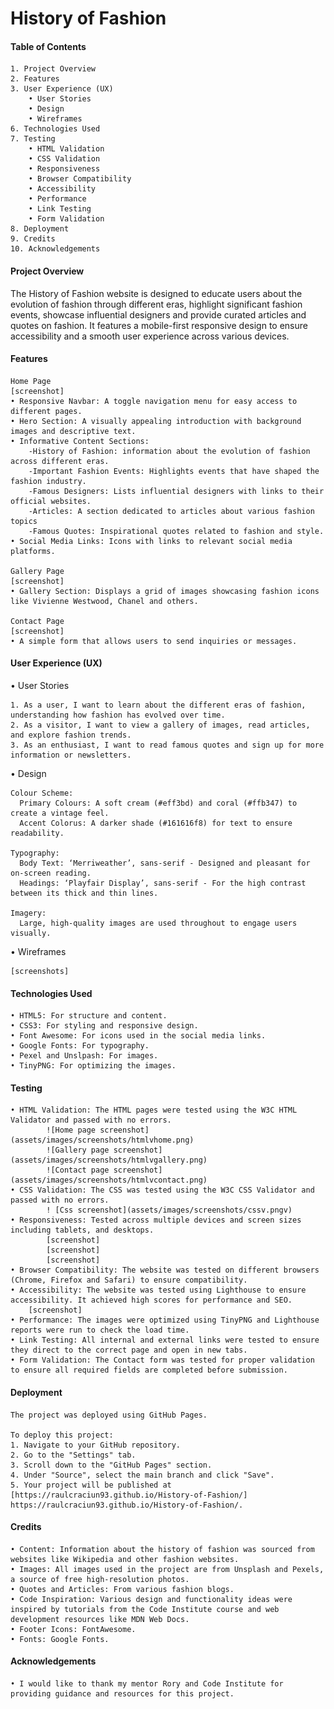 # History of Fashion

#### Table of Contents

	1. Project Overview
	2. Features
	3. User Experience (UX)
		• User Stories
		• Design
		• Wireframes
	6. Technologies Used
	7. Testing
		• HTML Validation
		• CSS Validation
		• Responsiveness
		• Browser Compatibility
		• Accessibility
		• Performance
		• Link Testing
		• Form Validation
	8. Deployment
	9. Credits
	10. Acknowledgements

#### Project Overview

The History of Fashion website is designed to educate users about the evolution of fashion through different eras, highlight significant fashion events, showcase influential designers and provide curated articles and quotes on fashion. It features a mobile-first responsive design to ensure accessibility and a smooth user experience across various devices.

#### Features

	Home Page
	[screenshot]
	• Responsive Navbar: A toggle navigation menu for easy access to different pages.
	• Hero Section: A visually appealing introduction with background images and descriptive text.
	• Informative Content Sections:
		-History of Fashion: information about the evolution of fashion across different eras.
		-Important Fashion Events: Highlights events that have shaped the fashion industry.
		-Famous Designers: Lists influential designers with links to their official websites.
		-Articles: A section dedicated to articles about various fashion topics
		-Famous Quotes: Inspirational quotes related to fashion and style.
	• Social Media Links: Icons with links to relevant social media platforms.

	Gallery Page
	[screenshot]
	• Gallery Section: Displays a grid of images showcasing fashion icons like Vivienne Westwood, Chanel and others.

	Contact Page
	[screenshot]
	• A simple form that allows users to send inquiries or messages.


#### User Experience (UX)

 • User Stories

	1. As a user, I want to learn about the different eras of fashion, understanding how fashion has evolved over time.
	2. As a visitor, I want to view a gallery of images, read articles, and explore fashion trends.
	3. As an enthusiast, I want to read famous quotes and sign up for more information or newsletters.


 • Design

	Colour Scheme:
	  Primary Colours: A soft cream (#eff3bd) and coral (#ffb347) to create a vintage feel.
	  Accent Colorus: A darker shade (#161616f8) for text to ensure readability.

	Typography:
	  Body Text: ‘Merriweather’, sans-serif - Designed and pleasant for on-screen reading.
	  Headings: ‘Playfair Display’, sans-serif - For the high contrast between its thick and thin lines.

	Imagery:
	  Large, high-quality images are used throughout to engage users visually.

 • Wireframes
	
	[screenshots]


#### Technologies Used

	• HTML5: For structure and content.
	• CSS3: For styling and responsive design.
	• Font Awesome: For icons used in the social media links.
	• Google Fonts: For typography.
	• Pexel and Unslpash: For images.
	• TinyPNG: For optimizing the images.

#### Testing

	• HTML Validation: The HTML pages were tested using the W3C HTML Validator and passed with no errors.
			![Home page screenshot](assets/images/screenshots/htmlvhome.png)
			![Gallery page screenshot](assets/images/screenshots/htmlvgallery.png)
			![Contact page screenshot](assets/images/screenshots/htmlvcontact.png)
	• CSS Validation: The CSS was tested using the W3C CSS Validator and passed with no errors.
			! [Css screenshot](assets/images/screenshots/cssv.pngv)
	• Responsiveness: Tested across multiple devices and screen sizes including tablets, and desktops.
			[screenshot]
			[screenshot]
			[screenshot]
	• Browser Compatibility: The website was tested on different browsers (Chrome, Firefox and Safari) to ensure compatibility.
	• Accessibility: The website was tested using Lighthouse to ensure accessibility. It achieved high scores for performance and SEO.
		[screenshot]
	• Performance: The images were optimized using TinyPNG and Lighthouse reports were run to check the load time.
	• Link Testing: All internal and external links were tested to ensure they direct to the correct page and open in new tabs.
	• Form Validation: The Contact form was tested for proper validation to ensure all required fields are completed before submission.

#### Deployment

	The project was deployed using GitHub Pages.

  	To deploy this project:
	1. Navigate to your GitHub repository.
	2. Go to the "Settings" tab.
	3. Scroll down to the "GitHub Pages" section.
	4. Under "Source", select the main branch and click "Save".
	5. Your project will be published at [https://raulcraciun93.github.io/History-of-Fashion/] https://raulcraciun93.github.io/History-of-Fashion/.

#### Credits

	• Content: Information about the history of fashion was sourced from websites like Wikipedia and other fashion websites.
	• Images: All images used in the project are from Unsplash and Pexels, a source of free high-resolution photos.
	• Quotes and Articles: From various fashion blogs.
	• Code Inspiration: Various design and functionality ideas were inspired by tutorials from the Code Institute course and web development resources like MDN Web Docs.
	• Footer Icons: FontAwesome.
	• Fonts: Google Fonts.

#### Acknowledgements

	• I would like to thank my mentor Rory and Code Institute for providing guidance and resources for this project.
